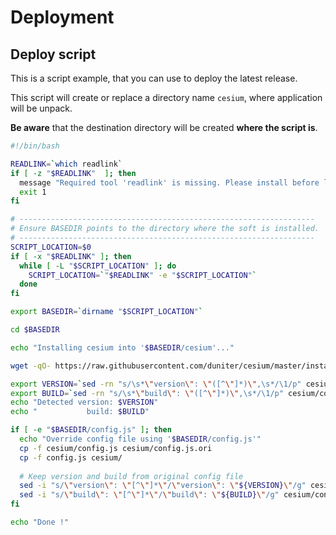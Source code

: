 
# Deployment

## Deploy script
 
This is a script example, that you can use to deploy the latest release.
  
This script will create or replace a directory name `cesium`, where application will be unpack.
 
**Be aware** that the destination directory will be created **where the script is**.

```bash
#!/bin/bash

READLINK=`which readlink`
if [ -z "$READLINK"  ]; then
  message "Required tool 'readlink' is missing. Please install before launch \"$0\" file."
  exit 1
fi

# ------------------------------------------------------------------
# Ensure BASEDIR points to the directory where the soft is installed.
# ------------------------------------------------------------------
SCRIPT_LOCATION=$0
if [ -x "$READLINK" ]; then
  while [ -L "$SCRIPT_LOCATION" ]; do
    SCRIPT_LOCATION=`"$READLINK" -e "$SCRIPT_LOCATION"`
  done
fi

export BASEDIR=`dirname "$SCRIPT_LOCATION"`

cd $BASEDIR

echo "Installing cesium into '$BASEDIR/cesium'..."

wget -qO- https://raw.githubusercontent.com/duniter/cesium/master/install.sh | bash

export VERSION=`sed -rn "s/\s*\"version\": \"([^\"]*)\",\s*/\1/p" cesium/config.js`
export BUILD=`sed -rn "s/\s*\"build\": \"([^\"]*)\",\s*/\1/p" cesium/config.js`
echo "Detected version: $VERSION"
echo "           build: $BUILD"

if [ -e "$BASEDIR/config.js" ]; then
  echo "Override config file using '$BASEDIR/config.js'"
  cp -f cesium/config.js cesium/config.js.ori
  cp -f config.js cesium/
  
  # Keep version and build from original config file
  sed -i "s/\"version\": \"[^\"]*\"/\"version\": \"${VERSION}\"/g" cesium/config.js
  sed -i "s/\"build\": \"[^\"]*\"/\"build\": \"${BUILD}\"/g" cesium/config.js
fi

echo "Done !"
```